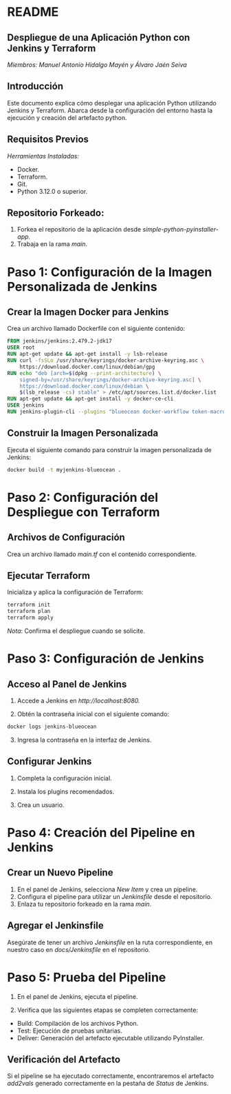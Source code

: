# README
## Despliegue de una Aplicación Python con Jenkins y Terraform

*Miembros: Manuel Antonio Hidalgo Mayén y Álvaro Jaén Seiva*

## Introducción
Este documento explica cómo desplegar una aplicación Python utilizando Jenkins y Terraform. Abarca desde la configuración del entorno hasta la ejecución y creación del artefacto python.

## Requisitos Previos
*Herramientas Instaladas:*
- Docker.
- Terraform.
- Git.
- Python 3.12.0 o superior.

## Repositorio Forkeado:
1. Forkea el repositorio de la aplicación desde *simple-python-pyinstaller-app.*
2. Trabaja en la rama *main*.

# Paso 1: Configuración de la Imagen Personalizada de Jenkins
## Crear la Imagen Docker para Jenkins
Crea un archivo llamado Dockerfile con el siguiente contenido:

``` Dockerfile
FROM jenkins/jenkins:2.479.2-jdk17
USER root
RUN apt-get update && apt-get install -y lsb-release
RUN curl -fsSLo /usr/share/keyrings/docker-archive-keyring.asc \
    https://download.docker.com/linux/debian/gpg
RUN echo "deb [arch=$(dpkg --print-architecture) \
    signed-by=/usr/share/keyrings/docker-archive-keyring.asc] \
    https://download.docker.com/linux/debian \
    $(lsb_release -cs) stable" > /etc/apt/sources.list.d/docker.list
RUN apt-get update && apt-get install -y docker-ce-cli
USER jenkins
RUN jenkins-plugin-cli --plugins "blueocean docker-workflow token-macro json-path-api"
```

## Construir la Imagen Personalizada
Ejecuta el siguiente comando para construir la imagen personalizada de Jenkins:

``` bash
docker build -t myjenkins-blueocean .
```

# Paso 2: Configuración del Despliegue con Terraform

## Archivos de Configuración
Crea un archivo llamado *main.tf* con el contenido correspondiente.

## Ejecutar Terraform
Inicializa y aplica la configuración de Terraform:

``` bash
terraform init
terraform plan
terraform apply
```
*Nota*: Confirma el despliegue cuando se solicite.

# Paso 3: Configuración de Jenkins
## Acceso al Panel de Jenkins

1. Accede a Jenkins en *http://localhost:8080.*

2. Obtén la contraseña inicial con el siguiente comando:

``` bash
docker logs jenkins-blueocean
```

3. Ingresa la contraseña en la interfaz de Jenkins.

## Configurar Jenkins

1. Completa la configuración inicial.

2. Instala los plugins recomendados.

3. Crea un usuario.

# Paso 4: Creación del Pipeline en Jenkins
## Crear un Nuevo Pipeline

1. En el panel de Jenkins, selecciona *New Item* y crea un pipeline.
2. Configura el pipeline para utilizar un *Jenkinsfile* desde el repositorio.
3. Enlaza tu repositorio forkeado en la rama *main*.

## Agregar el Jenkinsfile
Asegúrate de tener un archivo *Jenkinsfile* en la ruta correspondiente, en nuestro caso en *docs/Jenkinsfile* en el repositorio.

# Paso 5: Prueba del Pipeline
1. En el panel de Jenkins, ejecuta el pipeline.

2. Verifica que las siguientes etapas se completen correctamente:

- Build: Compilación de los archivos Python.
- Test: Ejecución de pruebas unitarias.
- Deliver: Generación del artefacto ejecutable utilizando PyInstaller.

## Verificación del Artefacto
Si el pipeline se ha ejecutado correctamente, encontraremos el artefacto *add2vals* generado correctamente en la pestaña de *Status* de Jenkins.